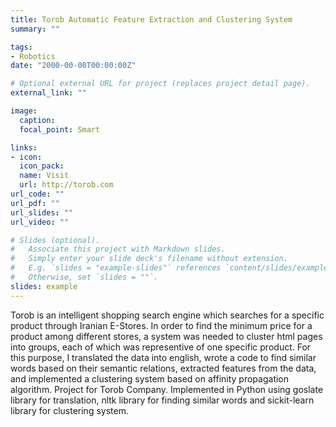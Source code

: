 ```yaml
---
title: Torob Automatic Feature Extraction and Clustering System
summary: ""

tags:
- Robotics
date: "2000-00-00T00:00:00Z"

# Optional external URL for project (replaces project detail page).
external_link: ""

image:
  caption:
  focal_point: Smart

links:
- icon: 
  icon_pack: 
  name: Visit
  url: http://torob.com
url_code: ""
url_pdf: ""
url_slides: ""
url_video: ""

# Slides (optional).
#   Associate this project with Markdown slides.
#   Simply enter your slide deck's filename without extension.
#   E.g. `slides = "example-slides"` references `content/slides/example-slides.md`.
#   Otherwise, set `slides = ""`.
slides: example
---
```


Torob is an intelligent shopping search engine which searches for a specific product through Iranian E-Stores. In order to find the minimum price for a product among different stores, a system was needed to cluster html pages into groups, each of which was representive of one specific product. For this purpose, I translated the data into english, wrote a code to find similar words based on their semantic relations, extracted features from the data, and implemented a clustering system based on affinity propagation algorithm. Project for Torob Company. Implemented in Python using goslate library for translation, nltk library for finding similar words and sickit-learn library for clustering system.
